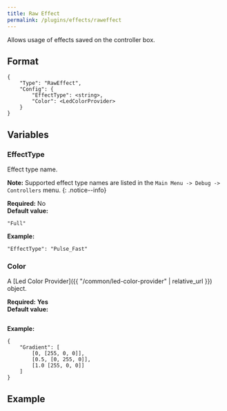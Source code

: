 ```yaml
---
title: Raw Effect
permalink: /plugins/effects/raweffect
---
```


Allows usage of effects saved on the controller box.

## Format

~~~
{
    "Type": "RawEffect",
    "Config": {
        "EffectType": <string>,
        "Color": <LedColorProvider>
    }
}
~~~

## Variables

### EffectType
<div class="variable-block" markdown="block">

Effect type name.

**Note:** Supported effect type names are listed in the `Main Menu -> Debug -> Controllers` menu.
{: .notice--info}

**Required:** No<br>
**Default value:**
~~~
"Full"
~~~
**Example:**
~~~
"EffectType": "Pulse_Fast"
~~~

</div>

### Color
<div class="variable-block" markdown="block">

A [Led Color Provider]({{ "/common/led-color-provider" | relative_url }}) object.

**Required:** **Yes**<br>
**Default value:**
~~~
~~~
**Example:**
~~~
{
    "Gradient": [
        [0, [255, 0, 0]],
        [0.5, [0, 255, 0]],
        [1.0 [255, 0, 0]]
    ]
}
~~~

</div>

## Example

~~~
~~~